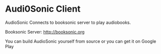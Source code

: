 Audi0Sonic Client
===================

AudioSonic Connects to booksonic server to play audiobooks.

Booksonic Server: http://booksonic.org

You can build AudioSonic yourself from source or you can get it on Google Play
